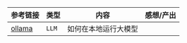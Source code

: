 | 参考链接                                       | 类型    | 内容         | 感想/产出  |
| ------------------------------------------ | ----- | ---------- | --- |
| [ollama](https://github.com/ollama/ollama) | `LLM` | 如何在本地运行大模型 |     |
